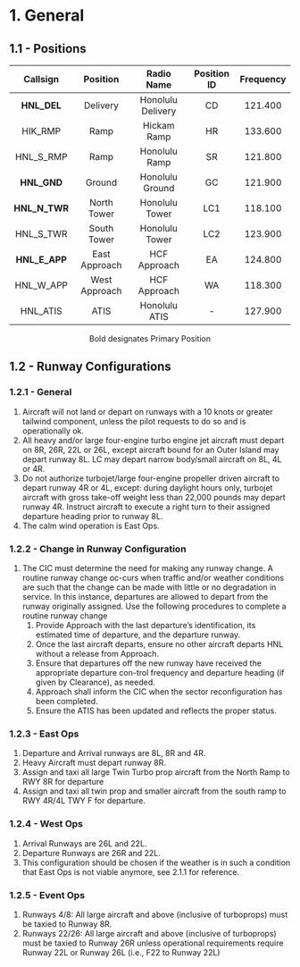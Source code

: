 # 1. General

## 1.1 - Positions

| Callsign           | Position          | Radio Name           | Position ID | Frequency                       |
| :------------------: | :----------------: | :------------------: | :-------------: | :---------------------------: |
| **HNL_DEL** | Delivery | Honolulu Delivery | CD | 121.400 |
| HIK_RMP | Ramp | Hickam Ramp | HR | 133.600 |
| HNL_S_RMP | Ramp | Honolulu Ramp | SR | 121.800 |
| **HNL_GND** | Ground | Honolulu Ground | GC | 121.900 |
| **HNL_N_TWR** | North Tower | Honolulu Tower | LC1 | 118.100 |
| HNL_S_TWR | South Tower | Honolulu Tower | LC2 | 123.900 |
| **HNL_E_APP** | East Approach | HCF Approach | EA | 124.800 |
| HNL_W_APP | West Approach | HCF Approach | WA | 118.300 |
| HNL_ATIS | ATIS | Honolulu ATIS | - | 127.900 |

<p style="text-align: center;">Bold designates Primary Position</p>

## 1.2 - Runway Configurations

### 1.2.1 - General

1. Aircraft will not land or depart on runways with a 10 knots or greater tailwind component, unless the pilot requests to do so and is operationally ok.
2. All heavy and/or large four-engine turbo engine jet aircraft must depart on 8R, 26R, 22L or 26L, except aircraft bound for an Outer Island may depart runway 8L. LC may depart narrow body/small aircraft on 8L, 4L or 4R.
3. Do not authorize turbojet/large four-engine propeller driven aircraft to depart runway 4R or 4L, except: during daylight hours only, turbojet aircraft with gross take-off weight less than 22,000 pounds may depart runway 4R. Instruct aircraft to execute a right turn to their assigned departure heading prior to runway 8L.
4. The calm wind operation is East Ops.

### 1.2.2 - Change in Runway Configuration

1. The CIC must determine the need for making any runway change. A routine runway change oc-curs when traffic and/or weather conditions are such that the change can be made with little or no degradation in service. In this instance, departures are allowed to depart from the runway originally assigned. Use the following procedures to complete a routine runway change
   1. Provide Approach with the last departure’s identification, its estimated time of departure, and the departure runway.
   2. Once the last aircraft departs, ensure no other aircraft departs HNL without a release from Approach.
   3. Ensure that departures off the new runway have received the appropriate departure con-trol frequency and departure heading (if given by Clearance), as needed.
   4. Approach shall inform the CIC when the sector reconfiguration has been completed.
   5. Ensure the ATIS has been updated and reflects the proper status.

### 1.2.3 - East Ops

1. Departure and Arrival runways are 8L, 8R and 4R.
2. Heavy Aircraft must depart runway 8R.
3. Assign and taxi all large Twin Turbo prop aircraft from the North Ramp to RWY 8R for departure
4. Assign and taxi all twin prop and smaller aircraft from the south ramp to RWY 4R/4L TWY F for departure.

### 1.2.4 - West Ops

1. Arrival Runways are 26L and 22L.
2. Departure Runways are 26R and 22L.
3. This configuration should be chosen if the weather is in such a condition that East Ops is not viable anymore, see 2.1.1 for reference.

### 1.2.5 - Event Ops

1. Runways 4/8: All large aircraft and above (inclusive of turboprops) must be taxied to Runway 8R.
2. Runways 22/26: All large aircraft and above (inclusive of turboprops) must be taxied to Runway 26R unless operational requirements require Runway 22L or Runway 26L (i.e., F22 to Runway 22L)
